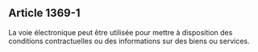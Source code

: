 Article 1369-1
----
La voie électronique peut être utilisée pour mettre à disposition des conditions
contractuelles ou des informations sur des biens ou services.
